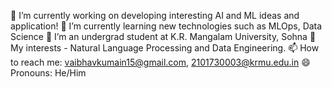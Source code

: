 🔭 I’m currently working on developing interesting AI and ML ideas and application!
🌱 I’m currently learning new technologies such as MLOps, Data Science
👯 I’m an undergrad student at K.R. Mangalam University, Sohna
🤔 My interests - Natural Language Processing and Data Engineering.
📫 How to reach me: vaibhavkumain15@gmail.com, 2101730003@krmu.edu.in
😄 Pronouns: He/Him
